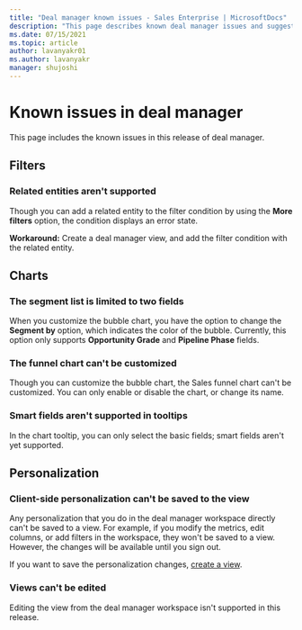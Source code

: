 ```yaml
---
title: "Deal manager known issues - Sales Enterprise | MicrosoftDocs"
description: "This page describes known deal manager issues and suggests possible workarounds (if any)"
ms.date: 07/15/2021
ms.topic: article
author: lavanyakr01
ms.author: lavanyakr
manager: shujoshi
---
```


# Known issues in deal manager

This page includes the known issues in this release of deal manager.  

## Filters

### Related entities aren't supported

Though you can add a related entity to the filter condition by using the **More filters** option, the condition displays an error state. 

**Workaround:**
Create a deal manager view, and add the filter condition with the related entity.  

## Charts

### The segment list is limited to two fields

When you customize the bubble chart, you have the option to change the **Segment by** option, which indicates the color of the bubble. Currently, this option only supports **Opportunity Grade** and **Pipeline Phase** fields. 

### The funnel chart can't be customized


Though you can customize the bubble chart, the Sales funnel chart can't be customized. You can only enable or disable the chart, or change its name.

### Smart fields aren't supported in tooltips
  
In the chart tooltip, you can only select the basic fields; smart fields aren't yet supported.

## Personalization

### Client-side personalization can't be saved to the view

Any personalization that you do in the deal manager workspace directly can't be saved to a view. For example, if you modify the metrics, edit columns, or add filters in the workspace, they won't be saved to a view. However, the changes will be available until you sign out.  


If you want to save the personalization changes, [create a view](personalize-deal-manager.md#create-a-view). 

### Views can't be edited

Editing the view from the deal manager workspace isn't supported in this release.

